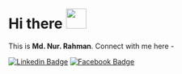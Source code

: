 # Hi there <img src="https://media.giphy.com/media/hvRJCLFzcasrR4ia7z/giphy.gif" width="40px">

This is **Md. Nur. Rahman**. Connect with me here -

[![Linkedin Badge](https://img.shields.io/badge/-nurrahman-blue?style=plastic&logo=Linkedin&logoColor=white&link=https://www.linkedin.com/in/nrahmann)](https://www.linkedin.com/in/nrahmann)
[![Facebook Badge](https://img.shields.io/badge/-nurrahman-blue?style=plastic&logo=Facebook&logoColor=white&link=https://www.facebook.com/palashhh/)](https://www.facebook.com/palashhh/)
